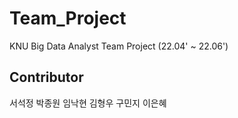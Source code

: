 # Team_Project
KNU Big Data Analyst Team Project (22.04' ~ 22.06')  

## Contributor  
서석정
박종원
임낙현
김형우
구민지
이은혜
